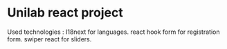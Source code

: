# Unilab react project

Used technologies :
I18next for languages.
react hook form for registration form.
swiper react for sliders.

